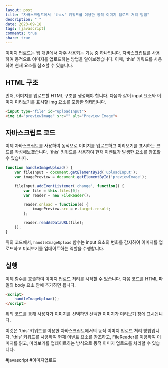 ```yaml
---
layout: post
title: "자바스크립트에서 'this' 키워드를 이용한 동적 이미지 업로드 처리 방법"
description: " "
date: 2023-09-18
tags: [javascript]
comments: true
share: true
---
```


이미지 업로드는 웹 개발에서 자주 사용되는 기능 중 하나입니다. 자바스크립트를 사용하여 동적으로 이미지를 업로드하는 방법을 알아보겠습니다. 이때, 'this' 키워드를 사용하여 현재 요소를 참조할 수 있습니다.

## HTML 구조

먼저, 이미지를 업로드할 HTML 구조를 생성해야 합니다. 다음과 같이 input 요소와 이미지 미리보기를 표시할 img 요소를 포함한 형태입니다.

```html
<input type="file" id="uploadInput">
<img id="previewImage" src="" alt="Preview Image">
```

## 자바스크립트 코드

이제 자바스크립트를 사용하여 동적으로 이미지를 업로드하고 미리보기를 표시하는 코드를 작성해보겠습니다. 'this' 키워드를 사용하여 현재 이벤트가 발생한 요소를 참조할 수 있습니다.

```javascript
function handleImageUpload() {
    var fileInput = document.getElementById('uploadInput');
    var imagePreview = document.getElementById('previewImage');

    fileInput.addEventListener('change', function() {
        var file = this.files[0];
        var reader = new FileReader();

        reader.onload = function(e) {
            imagePreview.src = e.target.result;
        };

        reader.readAsDataURL(file);
    });
}
```

위의 코드에서, `handleImageUpload` 함수는 input 요소의 변화를 감지하여 이미지를 업로드하고 미리보기를 업데이트하는 역할을 수행합니다.

## 실행

이제 함수를 호출하여 이미지 업로드 처리를 시작할 수 있습니다. 다음 코드를 HTML 파일의 body 요소 안에 추가하면 됩니다.

```html
<script>
    handleImageUpload();
</script>
```

위의 코드를 통해 사용자가 이미지를 선택하면 선택한 이미지가 미리보기 창에 표시됩니다.

이것은 'this' 키워드를 이용한 자바스크립트에서의 동적 이미지 업로드 처리 방법입니다. 'this' 키워드를 사용하여 현재 이벤트 요소를 참조하고, FileReader를 이용하여 이미지를 읽고, 미리보기를 업데이트하는 방식으로 동적 이미지 업로드를 처리할 수 있습니다.

#javascript #이미지업로드